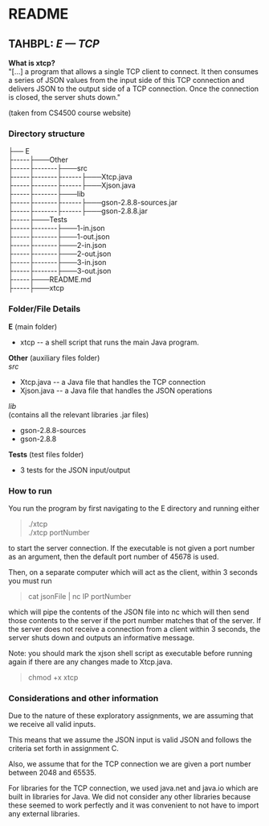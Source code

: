 # README #
## TAHBPL:  *E — TCP* ##

**What is xtcp?**  
"[...] a program that allows a single TCP client to connect. It then consumes a series of JSON values from the input side of this TCP connection and delivers JSON to the output side of a TCP connection. Once the connection is closed, the server shuts down."

(taken from CS4500 course website)


### Directory structure ###
├── E  
├-----├───Other  
├-----├-------├───src  
├-----├-------├------├───Xtcp.java  
├-----├-------├------├───Xjson.java  
├-----├-------├───lib  
├-----├-------├------├───gson-2.8.8-sources.jar  
├-----├-------├------├───gson-2.8.8.jar  
├-----├───Tests  
├-----├-------├───1-in.json  
├-----├-------├───1-out.json  
├-----├-------├───2-in.json  
├-----├-------├───2-out.json  
├-----├-------├───3-in.json  
├-----├-------├───3-out.json  
├-----├───README.md  
├-----├───xtcp  

### Folder/File Details ###  
**E** (main folder)  
* xtcp -- a shell script that runs the main Java program.  

**Other** (auxiliary files folder)  
*src*  
  * Xtcp.java -- a Java file that handles the TCP connection
  * Xjson.java -- a Java file that handles the JSON operations

*lib*  
(contains all the relevant libraries .jar files)  
  * gson-2.8.8-sources  
  * gson-2.8.8

**Tests** (test files folder) 
  * 3 tests for the JSON input/output

### How to run ###  
You run the program by first navigating to the E directory and running either
> ./xtcp  
> ./xtcp portNumber

to start the server connection. If the executable is not given a port number as an argument, then the default port number of 45678 is used.

Then, on a separate computer which will act as the client, within 3 seconds you must run
> cat jsonFile | nc IP portNumber

which will pipe the contents of the JSON file into nc which will then send those contents to the server if the port number matches that of the server.
If the server does not receive a connection from a client within 3 seconds, the server shuts down and outputs an informative message.

Note: you should mark the xjson shell script as executable before running again if there are any changes made to Xtcp.java.  

> chmod +x xtcp

### Considerations and other information ### 
Due to the nature of these exploratory assignments, we are assuming that we receive all valid inputs.

This means that we assume the JSON input is valid JSON and follows the criteria set forth in assignment C.

Also, we assume that for the TCP connection we are given a port number between 2048 and 65535.

For libraries for the TCP connection, we used java.net and java.io which are built in libraries for Java. We did not consider any other libraries because these seemed to work perfectly and it was convenient to not have to import any external libraries.
